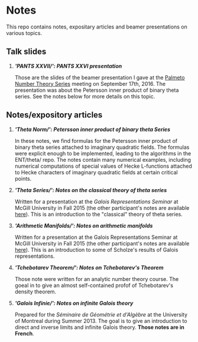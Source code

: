 # Notes

This repo contains notes, expositary articles and beamer presentations on various topics.

## Talk slides

1. ___'PANTS XXVII/': PANTS XXVI presentation___

    Those are the slides of the beamer presentation I gave at the [Palmeto Number Theory Series](https://www.uncg.edu/mat/numbertheory/conferences/PANTS-XXVI.html "PANTS XXVI") meeting on September 17th, 2016. The presentation was about the Petersson inner product of binary theta series. See the notes below for more details on this topic.

## Notes/expository articles

1. ___'Theta Norm/': Petersson inner product of binary theta Series___

    In these notes, we find formulas for the Petersson inner product of binary theta series attached to imaginary quadratic fields. The formulas were explicit enough to be implemented, leading to the algorithms in the ENT/theta/ repo. The notes contain many numerical examples, including numerical computations of special values of Hecke L-functions attached to Hecke characters of imaginary quadratic fields at certain critical points.

2. ___'Theta Series/': Notes on the classical theory of theta series___

    Written for a presentation at the *Galois Representations Seminar* at McGill University in Fall 2015 (the other participant's notes are available [here](http://www.math.mcgill.ca/goren/GS/GraduateSeminar.html "Other participant's notes")). This is an introduction to the "classical" theory of theta series.

3. ___'Arithmetic Manifolds/': Notes on arithmetic manifolds___

    Written for a presentation at the Galois Representations Seminar at McGill University in Fall 2015 (the other participant's notes are available [here](http://www.math.mcgill.ca/goren/GS/GraduateSeminar.html "Other participant's notes")). This is an introduction to some of Scholze's results of Galois representations.

4. ___'Tchebotarev Theorem/': Notes on Tchebotarev's Theorem___

    Those note were written for an analytic number theory course. The goeal in to give an almost self-contained profof of Tchebotarev's density theorem.

5. ___'Galois Infinie/': Notes on infinite Galois theory___

    Prepared for the *Séminaire de Géométrie et d'Algèbre* at the University of Montreal during Summer 2013. The goal is to give an introduction to direct and inverse limits and infinite Galois theory. **Those notes are in French**.
